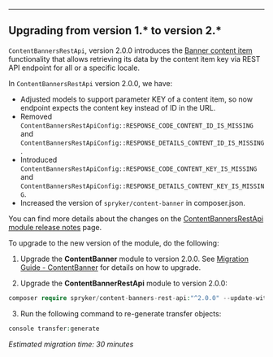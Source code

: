 ---

## Upgrading from version 1.* to version 2.*

`ContentBannersRestApi`, version 2.0.0 introduces the [Banner content item](/docs/pbc/all/content-management-system/domain-model-and-relationships/content-item-types-module-relations.html) functionality that allows retrieving its data by the content item key via REST API endpoint for all or a specific locale.

In `ContentBannersRestApi` version 2.0.0, we have:
* Adjusted models to support parameter KEY of a content item, so now endpoint expects the content key instead of ID in the URL.
* Removed `ContentBannersRestApiConfig::RESPONSE_CODE_CONTENT_ID_IS_MISSING` and `ContentBannersRestApiConfig::RESPONSE_DETAILS_CONTENT_ID_IS_MISSING`.
* Introduced `ContentBannersRestApiConfig::RESPONSE_CODE_CONTENT_KEY_IS_MISSING` and `ContentBannersRestApiConfig::RESPONSE_DETAILS_CONTENT_KEY_IS_MISSING`.
* Increased the version of `spryker/content-banner` in composer.json.

You can find more details about the changes on the [ContentBannersRestApi module release notes](https://github.com/spryker/content-banners-rest-api/releases/tag/2.0.0) page.

To upgrade to the new version of the module, do the following:

1. Upgrade the **ContentBanner** module to version 2.0.0. See [Migration Guide - ContentBanner](/docs/scos/dev/module-migration-guides/migration-guide-contentbanner.html) for  details on how to upgrade.

2. Upgrade the **ContentBannerRestApi** module to version 2.0.0:

```php
composer require spryker/content-banners-rest-api:"^2.0.0" --update-with-dependencies
```

3. Run the following command to re-generate transfer objects:

```php
console transfer:generate
```
*Estimated migration time: 30 minutes*

<!-- Last review date: Jul 04, 2019 by Sergey Samoylov, Yuliia Boiko-->
